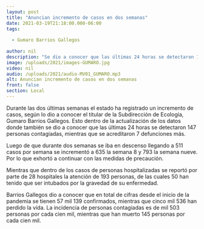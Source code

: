 ```yaml
---
layout: post
title: "Anuncian incremento de casos en dos semanas"
date: 2021-03-19T21:18:00.000-06:00
tags:
  
  - Gumaro Barrios Gallegos
  
author: nil
description: "Se dio a conocer que las últimas 24 horas se detectaron 147 personas contagiadas."
image: /uploads/2021/images-GUMARO.jpg
video: nil
audio: /uploads/2021/audio-MV01_GUMARO.mp3
alt: Anuncian incremento de casos en dos semanas
front: false
section: Local
---
```


Durante las dos últimas semanas el estado ha registrado un incremento de casos, según lo dio a conocer el titular de la Subdirección de Ecología, Gumaro Barrios Gallegos. Esto dentro de la actualización de los datos donde también se dio a conocer que las últimas 24 horas se detectaron 147 personas contagiadas, mientras que se acreditaron 7 defunciones más.

Luego de que durante dos semanas se iba en descenso llegando a 511 casos por semana se incrementó a 635 la semana 8 y 793 la semana nueve. Por lo que exhortó a continuar con las medidas de precaución.

Mientras que dentro de los casos de personas hospitalizadas se reportó por parte de 28 hospitales la atención de 193 personas, de las cuales 50 han tenido que ser intubados por la gravedad de su enfermedad.

Barrios Gallegos dio a conocer que en total de cifras desde el inicio de la pandemia se tienen 57 mil 139 confirmados, mientras que cinco mil 536 han perdido la vida. La incidencia de personas contagiadas es de mil 503 personas por cada cien mil, mientras que han muerto 145 personas por cada cien mil.
